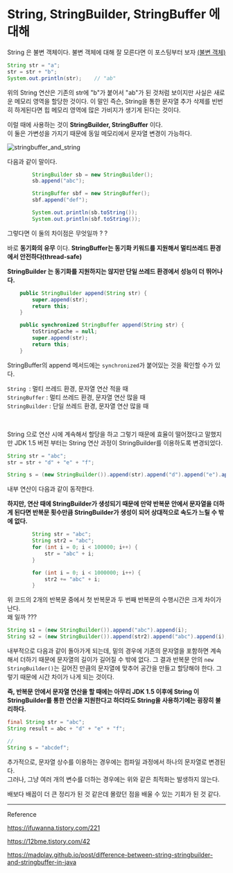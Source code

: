 # String, StringBuilder, StringBuffer 에 대해

 String 은 불변 객체이다. 불변 객체에 대해 잘 모른다면 이 포스팅부터 보자 [(불변 객체)](https://github.com/Be-poz/TIL/blob/master/Java/Immutable%20Object%20(%EB%B6%88%EB%B3%80%20%EA%B0%9D%EC%B2%B4)%20%EC%97%90%20%EB%8C%80%ED%95%B4.md)  

```java
String str = "a";
str = str + "b";
System.out.println(str);	// "ab"
```

위의 String 연산은 기존의 str에 "b"가 붙어서 "ab"가 된 것처럼 보이지만 사실은 새로운 메모리 영역을 할당한 것이다. 이 말인 즉슨, String을 통한 문자열 추가 삭제를 빈번히 하게된다면 힙 메모리 영역에 많은 가비지가 생기게 된다는 것이다.  

이럴 때에 사용하는 것이 **StringBuilder, StringBuffer** 이다.  
이 둘은 가변성을 가지기 때문에 동일 메모리에서 문자열 변경이 가능하다.  

![stringbuffer_and_string](https://user-images.githubusercontent.com/45073750/101247143-d2506300-375a-11eb-8dd8-17852b25e515.jpg)  

다음과 같이 말이다.

```java
        StringBuilder sb = new StringBuilder();
        sb.append("abc");

        StringBuffer sbf = new StringBuffer();
        sbf.append("def");

        System.out.println(sb.toString());
        System.out.println(sbf.toString());
```

그렇다면 이 둘의 차이점은 무엇일까 ? ?  

바로 **동기화의 유무** 이다. **StringBuffer는 동기화 키워드를 지원해서 멀티쓰레드 환경에서 안전하다(thread-safe)**  

**StringBuilder 는 동기화를 지원하지는 않지만 단일 쓰레드 환경에서 성능이 더 뛰어나다.**  

```java
    public StringBuilder append(String str) {
        super.append(str);
        return this;
    }

    public synchronized StringBuffer append(String str) {
        toStringCache = null;
        super.append(str);
        return this;
    }
```

StringBuffer의 append 메서드에는 ``synchronized``가 붙어있는 것을 확인할 수가 있다.  



``String ``: 멀티 쓰레드 환경, 문자열 연산 적을 때  
``StringBuffer`` : 멀티 쓰레드 환경, 문자열 연산 많을 때  
``StringBuilder`` : 단일 쓰레드 환경, 문자열 연산 많을 때  

<br>

String 으로 연산 시에 계속해서 할당을 하고 그렇기 때문에 효율이 떨어졌다고 말했지만 JDK 1.5 버전 부터는 String 연산 과정이 StringBuilder를 이용하도록 변경되었다.  

```java
String str = "abc";
str = str + "d" + "e" + "f";

String s = (new StringBuilder()).append(str).append("d").append("e").append("f").toString();
```

내부 연산이 다음과 같이 동작한다.  

**하지만, 연산 때에 StringBuilder가 생성되기 때문에 만약 반복문 안에서 문자열을 더하게 된다면 반복문 횟수만큼 StringBuilder가 생성이 되어 상대적으로 속도가 느릴 수 밖에 없다.**  

```java
        String str = "abc";
        String str2 = "abc";
        for (int i = 0; i < 100000; i++) {
            str = "abc" + i;
        }

        for (int i = 0; i < 1000000; i++) {
            str2 += "abc" + i;
        }
```

위 코드의 2개의 반복문 중에서 첫 반복문과 두 번째 반복문의 수행시간은 크게 차이가 난다.  
왜 일까 ???  

```java
String s1 = (new StringBuilder()).append("abc").append(i);
String s2 = (new StringBuilder()).append(str2).append("abc").append(i);
```

내부적으로 다음과 같이 돌아가게 되는데, 밑의 경우에 기존의 문자열을 포함하면 계속해서 더하기 때문에 문자열의 길이가 길어질 수 밖에 없다. 그 결과 반복문 안의 ``new StringBuilder()``는 길어진 만큼의 문자열에 맞추어 공간을 만들고 할당해야 한다. 그렇기 때문에 시간 차이가 나게 되는 것이다.  

**즉, 반복문 안에서 문자열 연산을 할 때에는 아무리 JDK 1.5 이후에 String 이 StringBuilder를 통한 연산을 지원한다고 하더라도 String을 사용하기에는 굉장히 불리하다.**  

```java
final String str = "abc";
String result = abc + "d" + "e" + "f";

//
String s = "abcdef";
```

추가적으로, 문자열 상수를 이용하는 경우에는 컴파일 과정에서 하나의 문자열로 변경된다.  
그러나, 그냥 여러 개의 변수를 더하는 경우에는 위와 같은 최적화는 발생하지 않는다.  

배보다 배꼽이 더 큰 정리가 된 것 같은데 몰랐던 점을 배울 수 있는 기회가 된 것 같다.



***

Reference

https://ifuwanna.tistory.com/221  

https://12bme.tistory.com/42  

https://madplay.github.io/post/difference-between-string-stringbuilder-and-stringbuffer-in-java